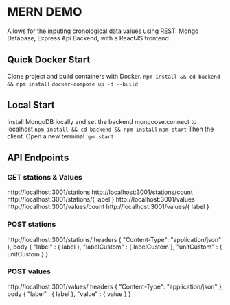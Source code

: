 # MERN DEMO
Allows for the inputing cronological data values using REST.
Mongo Database, Express Api Backend, with a ReactJS frontend.

## Quick Docker Start 
Clone project and build containers with Docker.
```npm install && cd backend && npm install```
```docker-compose up -d --build```

## Local Start
Install MongoDB locally and set the backend mongoose.connect to localhost
```npm install && cd backend && npm install```
```npm start```
Then the client. Open a new terminal 
```npm start```

## API Endpoints

### GET stations & Values
http://localhost:3001/stations
http://localhost:3001/stations/count
http://localhost:3001/stations/{ label }
http://localhost:3001/values
http://localhost:3001/values/count
http://localhost:3001/values/{ label }

### POST stations
http://localhost:3001/stations/
headers { 
    "Content-Type": 
    "application/json" 
},
body { 
    "label" : { label }, 
    "labelCustom" : { labelCustom },
    "unitCustom" : { unitCustom } 
}

### POST values
http://localhost:3001/values/
headers { 
    "Content-Type": 
    "application/json" 
},
body { 
    "label" : { label }, 
    "value" : { value }
}
